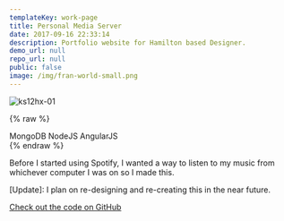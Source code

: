 ```yaml
---
templateKey: work-page
title: Personal Media Server
date: 2017-09-16 22:33:14
description: Portfolio website for Hamilton based Designer.
demo_url: null
repo_url: null
public: false
image: /img/fran-world-small.png
---
```


![ks12hx-01](/images/proj/music-player-large.JPG "This is one dope sampler.")

{% raw %}
<div class="post-tags">
      <span class="tagname">MongoDB</span>
      <span class="tagname">NodeJS</span>
      <span class="tagname">AngularJS</span>
</div>
{% endraw %}

Before I started using Spotify, I wanted a way to listen to my music from whichever computer I was on so I made this.

[Update]: I plan on re-designing and re-creating this in the near future.

[Check out the code on GitHub](https://github.com/stemmlerjs/mymusicserver)